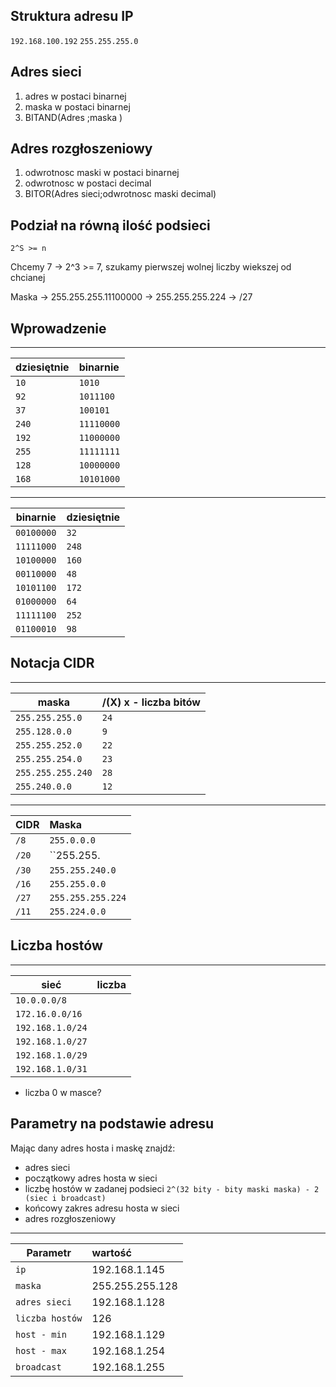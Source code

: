 Struktura adresu IP
-------------------

```192.168.100.192```
```255.255.255.0```

Adres sieci
-----------

1. adres w postaci binarnej
2. maska w postaci binarnej
3. BITAND(Adres ;maska )

Adres rozgłoszeniowy
-----------

1. odwrotnosc maski w postaci binarnej
2. odwrotnosc w postaci decimal
3. BITOR(Adres sieci;odwrotnosc maski decimal)


Podział na równą ilość podsieci
-------------------------------

```2^S >= n```

Chcemy 7 -> 2^3 >= 7, szukamy pierwszej wolnej liczby wiekszej od chcianej

Maska -> 255.255.255.11100000 -> 255.255.255.224 -> /27


Wprowadzenie
------------

------------------------------
| dziesiętnie |  binarnie   | 
| --------- |:-------------| 
| ``10``  | ``1010`` | 
| ``92``  |``1011100`` | 
| ``37``  |``100101`` | 
| ``240`` |``11110000`` | 
| ``192`` |``11000000`` | 
| ``255`` | ``11111111``| 
| ``128`` | ``10000000``| 
| ``168`` |``10101000`` | 


------------------------------
| binarnie |  dziesiętnie   | 
| --------- |:-------------| 
| ``00100000``  | ``32`` | 
| ``11111000``  | ``248``| 
| ``10100000``  | ``160``| 
| ``00110000`` |``48`` | 
| ``10101100`` | ``172``| 
| ``01000000`` |``64`` | 
| ``11111100`` | ``252``| 
| ``01100010`` | ``98``| 
 
Notacja CIDR
------------
 
------------------------------
| maska |  /(X) x - liczba bitów   | 
| --------- |:-------------| 
| ``255.255.255.0``   | ``24``| 
| ``255.128.0.0``     | ``9``| 
| ``255.255.252.0``   | ``22``| 
| ``255.255.254.0``   | ``23``| 
| ``255.255.255.240`` |``28`` | 
| ``255.240.0.0``     | ``12``| 

------------------------------
| CIDR |  Maska   | 
| --------- |:-------------| 
| ``/8``    | ``255.0.0.0``| 
| ``/20``   | ``255.255. | 
| ``/30``   | ``255.255.240.0``| 
| ``/16``   |``255.255.0.0`` | 
| ``/27``   | ``255.255.255.224``| 
| ``/11``   | ``255.224.0.0``| 


Liczba hostów
-------------

------------------------------
| sieć |  liczba   | 
| --------- |:-------------| 
| ``10.0.0.0/8``    | | 
| ``172.16.0.0/16``   | | 
| ``192.168.1.0/24``   | | 
| ``192.168.1.0/27``   | | 
| ``192.168.1.0/29``   | | 
| ``192.168.1.0/31``   | | 

* liczba 0 w masce?


Parametry na podstawie adresu
-----------------------------

Mając dany adres hosta i maskę znajdź:
  * adres sieci
  * początkowy adres hosta w sieci
  * liczbę hostów w zadanej podsieci ```2^(32 bity - bity maski maska) - 2 (siec i broadcast)```
  * końcowy zakres adresu hosta w sieci
  * adres rozgłoszeniowy
  
  ------------------------------
| Parametr |  wartość   | 
| --------- |:-------------| 
| ``ip``    | 192.168.1.145| 
| ``maska``   | 255.255.255.128 | 
| ``adres sieci``   | 192.168.1.128|
| ``liczba hostów``   | 126|
| ``host - min``   |192.168.1.129 | 
| ``host - max``   |192.168.1.254 | 
| ``broadcast``   |192.168.1.255 | 
 

